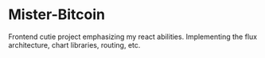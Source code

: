 
# Mister-Bitcoin

Frontend cutie project emphasizing my react abilities.
Implementing the flux architecture, chart libraries, routing, etc.







